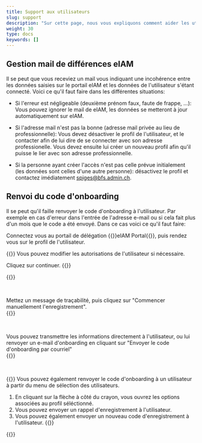 ```yaml
---
title: Support aux utilisateurs
slug: support
description: "Sur cette page, nous vous expliquons comment aider les utilisateurs en cas de besoin. Cette tâche ne concerne que les responsables des cantons (KT_Superuser)."
weight: 30
type: docs
keywords: []
---
```


## Gestion mail de différences eIAM

Il se peut que vous receviez un mail vous indiquant une incohérence entre les données saisies sur le portail eIAM et les données de l'utilisateur s'étant connecté. Voici ce qu'il faut faire dans les différentes situations:

- Si l'erreur est négligeable (deuxième prénom faux, faute de frappe, ...): Vous pouvez ignorer le mail de eIAM, les données se metteront à jour automatiquement sur eIAM. 

- Si l'adresse mail n'est pas la bonne (adresse mail privée au lieu de professionnelle): Vous devez désactiver le profil de l'utilisateur, et le contacter afin de lui dire de se connecter avec son adresse professionelle. Vous devez ensuite lui créer un nouveau profil afin qu'il puisse le lier avec son adresse professionnelle. 

- Si la personne ayant créer l'accès n'est pas celle prévue initialement (les données sont celles d'une autre personne): désactivez le profil et contactez imédiatement spiges@bfs.admin.ch. 

## Renvoi du code d'onboarding

Il se peut qu'il faille renvoyer le code d'onboarding à l'utilisateur. Par exemple en cas d'erreur dans l'entrée de l'adresse e-mail ou si cela fait plus d'un mois que le code a été envoyé. Dans ce cas voici ce qu'il faut faire:

Connectez vous au portail de délégation {{<link url="https://www.portal.eiam.admin.ch/portal/adminservice/app/home" newTab="true">}}eIAM Portal{{</link>}}, puis rendez vous sur le profil de l'utilisateur.

<!-- 1eme paire de colonnes -->

<div class="two_column">

<div class="left_col">
<!-- First column content goes here -->
{{<markdown>}}
Vous pouvez modifier les autorisations de l'utilisateur si nécessaire.

Cliquez sur continuer.
{{</markdown>}}
</div>

<div class="right_col">
<!-- Second column content goes here -->
{{<insertImage image="continuer_fr.png" class="edge max-w-90">}}
</div>
</div>

&nbsp;

<!-- 2eme paire de colonnes -->

<div class="two_column">

<div class="left_col">
<!-- First column content goes here -->
Mettez un message de traçabilité, puis cliquez sur "Commencer manuellement l'enregistrement".
</div>

<div class="right_col">
<!-- Second column content goes here -->
{{<insertImage image="enreg_manu_fr.png" class="edge max-w-90">}}
</div>
</div>

&nbsp;

<!-- 3eme paire de colonnes -->

<div class="two_column">

<div class="left_col">
<!-- First column content goes here -->
Vous pouvez transmettre les informations directement à l'utilisateur, ou lui renvoyer un e-mail d'onboarding en cliquant sur "Envoyer le code d'onboarding par courriel"
</div>

<div class="right_col">
<!-- Second column content goes here -->
{{<insertImage image="onboarding_fr.png" class="edge max-w-90">}}
</div>
</div>

&nbsp;

<!-- 4eme paire de colonnes -->

<div class="two_column">

<div class="left_col">
<!-- First column content goes here -->
{{<markdown>}}
Vous pouvez également renvoyer le code d'onboarding à un utilisateur à partir du menu de sélection des utilisateurs.

1. En cliquant sur la flèche à côté du crayon, vous ouvrez les options associées au profil séléctionné.
2. Vous pouvez envoyer un rappel d'enregistrement à l'utilisateur.
3. Vous pouvez également envoyer un nouveau code d'enregistrement à l'utilisateur.
{{</markdown>}}
</div>

<div class="right_col">
<!-- Second column content goes here -->
{{<insertImage image="global_onboarding_fr.png" class="edge max-w-90">}}
</div>
</div>

&nbsp;
